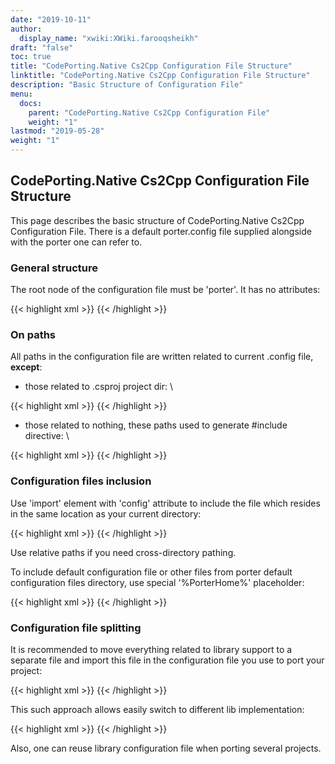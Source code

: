 ```yaml
---
date: "2019-10-11"
author:
  display_name: "xwiki:XWiki.farooqsheikh"
draft: "false"
toc: true
title: "CodePorting.Native Cs2Cpp Configuration File Structure"
linktitle: "CodePorting.Native Cs2Cpp Configuration File Structure"
description: "Basic Structure of Configuration File"
menu:
  docs:
    parent: "CodePorting.Native Cs2Cpp Configuration File"
    weight: "1"
lastmod: "2019-05-28"
weight: "1"
---
```



## CodePorting.Native Cs2Cpp Configuration File Structure ##

This page describes the basic structure of CodePorting.Native Cs2Cpp Configuration File. There is a default porter.config file supplied alongside with the porter one can refer to.

### General structure ###

The root node of the configuration file must be 'porter'. It has no attributes:

{{< highlight xml >}}
<porter>
    <!-- Some definitions here -->
</porter>
{{< /highlight >}}

### On paths ###

All paths in the configuration file are written related to current .config file, **except**:

* those related to .csproj project dir: \

{{< highlight xml >}}
<exclude file="src\foo*.cs"/>
<only file="src\bar?.cs"/>
{{< /highlight >}}

* those related to nothing, these paths used to generate #include directive: \

{{< highlight xml >}}
<class name="ClassA" file="path/to/include.h"/>
<enum name="EnumB" file="path/to/include.h"/>
{{< /highlight >}}


### Configuration files inclusion ###

Use 'import' element with 'config' attribute to include the file which resides in the same location as your current directory:

{{< highlight xml >}}
<import config="other_config_file.config"/>
{{< /highlight >}}

Use relative paths if you need cross-directory pathing.

To include default configuration file or other files from porter default configuration files directory, use special '%PorterHome%' placeholder:

{{< highlight xml >}}
<import config="%PorterHome%/porter.config"/>
{{< /highlight >}}

### Configuration file splitting ###

It is recommended to move everything related to library support to a separate file and import this file in the configuration file you use to port your project:

{{< highlight xml >}}
<import config="porter.lib_aspose_drawing_skia.config"/>
{{< /highlight >}}

This such approach allows easily switch to different lib implementation:

{{< highlight xml >}}
<import config="porter.lib_aspose_drawing_cario.config"/>
{{< /highlight >}}


Also, one can reuse library configuration file when porting several projects.

